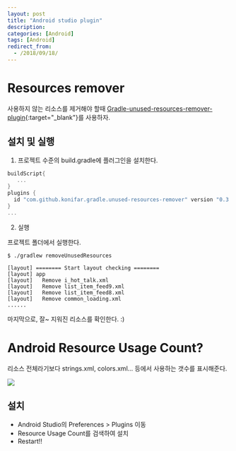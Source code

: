 ```yaml
---
layout: post
title: "Android studio plugin"
description: 
categories: [Android]
tags: [Android]
redirect_from:
  - /2018/09/18/
---
```


# Resources remover

사용하지 않는 리소스를 제거해야 할때 [Gradle-unused-resources-remover-plugin](https://github.com/konifar/gradle-unused-resources-remover-plugin){:target="_blank"}를 사용하자.

## 설치 및 실행

1. 프로젝트 수준의 build.gradle에 플러그인을 설치한다.

```groovy
buildScript{
   ...
}
plugins {
  id "com.github.konifar.gradle.unused-resources-remover" version "0.3.3"
}
...
```

2. 실행

프로젝트 폴더에서 실행한다.

```
$ ./gradlew removeUnusedResources

[layout] ======== Start layout checking ========
[layout] app
[layout]   Remove i_hot_talk.xml
[layout]   Remove list_item_feed9.xml
[layout]   Remove list_item_feed8.xml
[layout]   Remove common_loading.xml
......
```



마지막으로, 잘~ 지워진 리소스를 확인한다. :)



# Android Resource Usage Count?

리소스 전체라기보다 strings.xml, colors.xml... 등에서 사용하는 갯수를 표시해준다.

![](http://ovso.github.io/images/2017-09-01-01.png)

## 설치

- Android Studio의 Preferences > Plugins 이동
- Resource Usage Count를 검색하여 설치
- Restart!!

